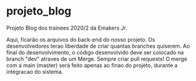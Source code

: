 # projeto_blog
Projeto Blog dos trainees 2020/2 da Emakers Jr.

Aqui, ficarão os arquivos do back-end do nosso projeto.
Os desenvolvedores terao liberdade de criar quantas branches quiserem. Ao final do desenvolvimento, o código desenvolvido deve ser colocado na branch "dev" atraves de um Merge.
Sempre criar pull requests!
O merge com a main (master) será feito apenas ao finao do projeto, durante a integracao do sistema.